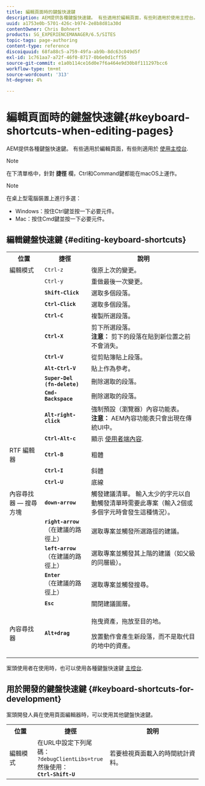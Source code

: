 ```yaml
---
title: 編輯頁面時的鍵盤快速鍵
description: AEM提供各種鍵盤快速鍵。 有些適用於編輯頁面，有些則適用於使用主控台。
uuid: a1753e0b-5701-426c-b974-2e8b8d81a30d
contentOwner: Chris Bohnert
products: SG_EXPERIENCEMANAGER/6.5/SITES
topic-tags: page-authoring
content-type: reference
discoiquuid: 68fa88c5-a759-49fa-ab9b-8dc63c049d5f
exl-id: 1c761aa7-a72f-46f0-8717-0b6e0d1cff55
source-git-commit: e1a0b114ce16d0e7f6a464e9d30b8f111297bcc6
workflow-type: tm+mt
source-wordcount: '313'
ht-degree: 4%

---
```


# 編輯頁面時的鍵盤快速鍵{#keyboard-shortcuts-when-editing-pages}

AEM提供各種鍵盤快速鍵。 有些適用於編輯頁面，有些則適用於 [使用主控台](/help/sites-classic-ui-authoring/author-env-keyboard-shortcuts.md).

>[!NOTE]
>
>在下清單格中，針對 **捷徑** 欄，Ctrl和Command鍵都能在macOS上運作。

>[!NOTE]
>
>在桌上型電腦裝置上進行多選：
>
>* Windows：按住Ctrl鍵並按一下必要元件。
>* Mac：按住Cmd鍵並按一下必要元件。
>


## 編輯鍵盤快速鍵 {#editing-keyboard-shortcuts}

<table>
 <tbody>
  <tr>
   <th>位置</th>
   <th>捷徑</th>
   <th>說明</th>
  </tr>
  <tr>
   <td>編輯模式</td>
   <td><code>Ctrl-z</code></td>
   <td>復原上次的變更。</td>
  </tr>
  <tr>
   <td> </td>
   <td><code>Ctrl-y</code></td>
   <td>重做最後一次變更。</td>
  </tr>
  <tr>
   <td> </td>
   <td><strong><code>Shift-Click</code></strong></td>
   <td>選取多個段落。</td>
  </tr>
  <tr>
   <td> </td>
   <td><strong><code>Ctrl-Click</code></strong></td>
   <td>選取多個段落。</td>
  </tr>
  <tr>
   <td> </td>
   <td><strong><code>Ctrl-C</code></strong></td>
   <td>複製所選段落。</td>
  </tr>
  <tr>
   <td> </td>
   <td><strong><code>Ctrl-X</code></strong></td>
   <td>剪下所選段落。<strong><br /> 注意：</strong> 剪下的段落在貼到新位置之前不會消失。</td>
  </tr>
  <tr>
   <td> </td>
   <td><strong><code>Ctrl-V</code></strong></td>
   <td>從剪貼簿貼上段落。</td>
  </tr>
  <tr>
   <td> </td>
   <td><strong><code>Alt-Ctrl-V</code></strong></td>
   <td>貼上作為參考。</td>
  </tr>
  <tr>
   <td> </td>
   <td><strong><code>Super-Del (fn-delete)</code></strong></td>
   <td>刪除選取的段落。</td>
  </tr>
  <tr>
   <td> </td>
   <td><strong><code>Cmd-Backspace</code></strong></td>
   <td>刪除選取的段落。</td>
  </tr>
  <tr>
   <td> </td>
   <td><strong><code>Alt-right-click</code></strong></td>
   <td>強制預設（瀏覽器）內容功能表。<br /> <strong>注意：</strong> AEM內容功能表只會出現在傳統UI中。</td>
  </tr>
  <tr>
   <td> </td>
   <td><strong><code>Ctrl-Alt-c</code></strong></td>
   <td>顯示 <a href="/help/sites-administering/client-context.md">使用者端內容</a>.</td>
  </tr>
  <tr>
   <td>RTF 編輯器<br /> </td>
   <td><strong><code>Ctrl-B</code></strong><br /> </td>
   <td>粗體</td>
  </tr>
  <tr>
   <td> </td>
   <td><strong><code>Ctrl-I</code></strong><br /> </td>
   <td>斜體<br /> </td>
  </tr>
  <tr>
   <td> </td>
   <td><strong><code>Ctrl-U</code></strong><br /> </td>
   <td>底線</td>
  </tr>
  <tr>
   <td>內容尋找器 — 搜尋方塊</td>
   <td><strong><code>down-arrow</code></strong></td>
   <td>觸發建議清單。 輸入太少的字元以自動觸發清單時需要此專案（輸入2個或多個字元時會發生這種情況）。</td>
  </tr>
  <tr>
   <td> </td>
   <td><strong><code>right-arrow</code></strong><br /> （在建議的路徑上）</td>
   <td>選取專案並觸發所選路徑的建議。</td>
  </tr>
  <tr>
   <td> </td>
   <td><strong><code>left-arrow</code></strong><br /> （在建議的路徑上）</td>
   <td>選取專案並觸發其上階的建議（如父級的同層級）。</td>
  </tr>
  <tr>
   <td> </td>
   <td><strong><code>Enter</code></strong><br /> （在建議的路徑上）</td>
   <td>選取專案並觸發搜尋。</td>
  </tr>
  <tr>
   <td> </td>
   <td><strong><code>Esc</code></strong></td>
   <td>關閉建議圖層。</td>
  </tr>
  <tr>
   <td>內容尋找器<br /> </td>
   <td><strong><code>Alt+drag</code></strong></td>
   <td><p>拖曳資產，拖放至目的地。</p> <p>放置動作會產生新段落，而不是取代目的地中的資產。</p> </td>
  </tr>
 </tbody>
</table>

案頭使用者在使用時，也可以使用各種鍵盤快速鍵 [主控台](/help/sites-classic-ui-authoring/author-env-keyboard-shortcuts.md).

## 用於開發的鍵盤快速鍵 {#keyboard-shortcuts-for-development}

案頭開發人員在使用頁面編輯器時，可以使用其他鍵盤快速鍵。

<table>
 <tbody>
  <tr>
   <th>位置</th>
   <th>捷徑</th>
   <th>說明</th>
  </tr>
  <tr>
   <td>編輯模式</td>
   <td>在URL中設定下列尾碼：<br /> <code>?debugClientLibs=true</code><br /> 然後使用：<br /> <strong><code>Ctrl-Shift-U</code></strong></td>
   <td>若要檢視頁面載入的時間統計資料。</td>
  </tr>
 </tbody>
</table>

